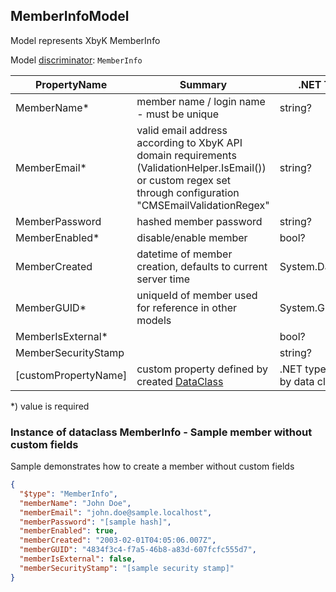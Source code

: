 <!-- generated file with tool "Kentico.Xperience.UMT.DocUtils" - edited through template "UmtModel.cshtml" -->
## MemberInfoModel
Model represents XbyK MemberInfo

Model [discriminator](../UmtModel.md#discriminator): `MemberInfo`

|PropertyName|Summary|.NET Type|Notes|
|---|---|---|---|
|MemberName\*|member name / login name - must be unique|string?||
|MemberEmail\*|valid email address according to XbyK API domain requirements (ValidationHelper.IsEmail()) or custom regex set through configuration "CMSEmailValidationRegex"|string?||
|MemberPassword|hashed member password|string?||
|MemberEnabled\*|disable/enable member|bool?||
|MemberCreated|datetime of member creation, defaults to current server time|System.DateTime?||
|MemberGUID\*|uniqueId of member used for reference in other models|System.Guid?|[UniqueId](../UmtModel.md#UniqueId)|
|MemberIsExternal\*||bool?||
|MemberSecurityStamp||string?||
|[customPropertyName]|custom property defined by created [DataClass](./DataClassModel.md)|.NET type defined by data class field||

<p>*) value is required</p>


### Instance of dataclass MemberInfo - Sample member without custom fields
Sample demonstrates how to create a member without custom fields
```json
{
  "$type": "MemberInfo",
  "memberName": "John Doe",
  "memberEmail": "john.doe@sample.localhost",
  "memberPassword": "[sample hash]",
  "memberEnabled": true,
  "memberCreated": "2003-02-01T04:05:06.007Z",
  "memberGUID": "4834f3c4-f7a5-46b8-a83d-607fcfc555d7",
  "memberIsExternal": false,
  "memberSecurityStamp": "[sample security stamp]"
}
```
